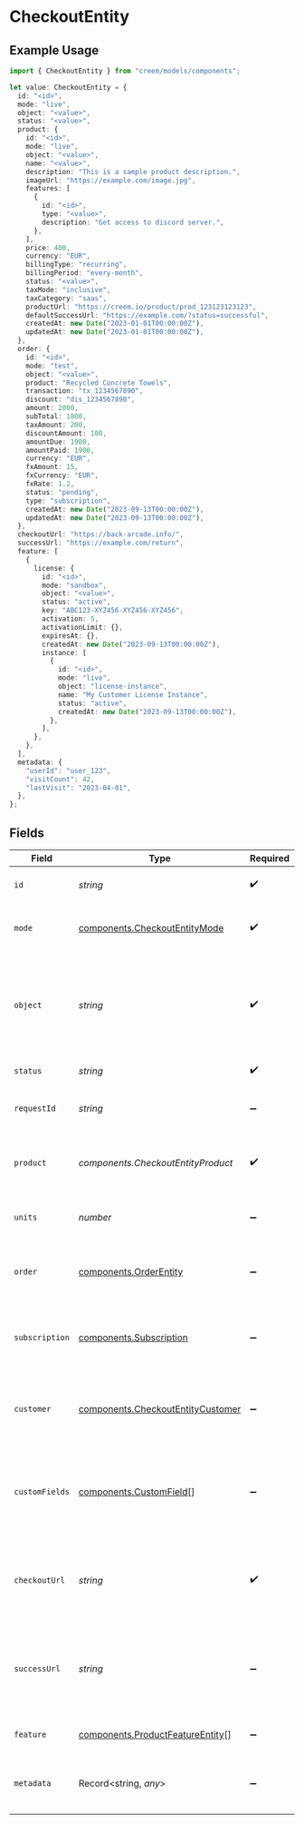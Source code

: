 # CheckoutEntity

## Example Usage

```typescript
import { CheckoutEntity } from "creem/models/components";

let value: CheckoutEntity = {
  id: "<id>",
  mode: "live",
  object: "<value>",
  status: "<value>",
  product: {
    id: "<id>",
    mode: "live",
    object: "<value>",
    name: "<value>",
    description: "This is a sample product description.",
    imageUrl: "https://example.com/image.jpg",
    features: [
      {
        id: "<id>",
        type: "<value>",
        description: "Get access to discord server.",
      },
    ],
    price: 400,
    currency: "EUR",
    billingType: "recurring",
    billingPeriod: "every-month",
    status: "<value>",
    taxMode: "inclusive",
    taxCategory: "saas",
    productUrl: "https://creem.io/product/prod_123123123123",
    defaultSuccessUrl: "https://example.com/?status=successful",
    createdAt: new Date("2023-01-01T00:00:00Z"),
    updatedAt: new Date("2023-01-01T00:00:00Z"),
  },
  order: {
    id: "<id>",
    mode: "test",
    object: "<value>",
    product: "Recycled Concrete Towels",
    transaction: "tx_1234567890",
    discount: "dis_1234567890",
    amount: 2000,
    subTotal: 1800,
    taxAmount: 200,
    discountAmount: 100,
    amountDue: 1900,
    amountPaid: 1900,
    currency: "EUR",
    fxAmount: 15,
    fxCurrency: "EUR",
    fxRate: 1.2,
    status: "pending",
    type: "subscription",
    createdAt: new Date("2023-09-13T00:00:00Z"),
    updatedAt: new Date("2023-09-13T00:00:00Z"),
  },
  checkoutUrl: "https://back-arcade.info/",
  successUrl: "https://example.com/return",
  feature: [
    {
      license: {
        id: "<id>",
        mode: "sandbox",
        object: "<value>",
        status: "active",
        key: "ABC123-XYZ456-XYZ456-XYZ456",
        activation: 5,
        activationLimit: {},
        expiresAt: {},
        createdAt: new Date("2023-09-13T00:00:00Z"),
        instance: [
          {
            id: "<id>",
            mode: "live",
            object: "license-instance",
            name: "My Customer License Instance",
            status: "active",
            createdAt: new Date("2023-09-13T00:00:00Z"),
          },
        ],
      },
    },
  ],
  metadata: {
    "userId": "user_123",
    "visitCount": 42,
    "lastVisit": "2023-04-01",
  },
};
```

## Fields

| Field                                                                                  | Type                                                                                   | Required                                                                               | Description                                                                            | Example                                                                                |
| -------------------------------------------------------------------------------------- | -------------------------------------------------------------------------------------- | -------------------------------------------------------------------------------------- | -------------------------------------------------------------------------------------- | -------------------------------------------------------------------------------------- |
| `id`                                                                                   | *string*                                                                               | :heavy_check_mark:                                                                     | Unique identifier for the object.                                                      |                                                                                        |
| `mode`                                                                                 | [components.CheckoutEntityMode](../../models/components/checkoutentitymode.md)         | :heavy_check_mark:                                                                     | String representing the environment.                                                   |                                                                                        |
| `object`                                                                               | *string*                                                                               | :heavy_check_mark:                                                                     | String representing the object's type. Objects of the same type share the same value.  |                                                                                        |
| `status`                                                                               | *string*                                                                               | :heavy_check_mark:                                                                     | Status of the checkout.                                                                |                                                                                        |
| `requestId`                                                                            | *string*                                                                               | :heavy_minus_sign:                                                                     | Identify and track each checkout request.                                              |                                                                                        |
| `product`                                                                              | *components.CheckoutEntityProduct*                                                     | :heavy_check_mark:                                                                     | The product associated with the checkout session.                                      |                                                                                        |
| `units`                                                                                | *number*                                                                               | :heavy_minus_sign:                                                                     | The number of units for the of the product.                                            |                                                                                        |
| `order`                                                                                | [components.OrderEntity](../../models/components/orderentity.md)                       | :heavy_minus_sign:                                                                     | The order associated with the checkout session.                                        |                                                                                        |
| `subscription`                                                                         | [components.Subscription](../../models/components/subscription.md)                     | :heavy_minus_sign:                                                                     | The subscription associated with the checkout session.                                 |                                                                                        |
| `customer`                                                                             | [components.CheckoutEntityCustomer](../../models/components/checkoutentitycustomer.md) | :heavy_minus_sign:                                                                     | The customer associated with the checkout session.                                     |                                                                                        |
| `customFields`                                                                         | [components.CustomField](../../models/components/customfield.md)[]                     | :heavy_minus_sign:                                                                     | Additional information collected from your customer during the checkout process.       |                                                                                        |
| `checkoutUrl`                                                                          | *string*                                                                               | :heavy_check_mark:                                                                     | The URL to which the customer will be redirected to complete the payment.              |                                                                                        |
| `successUrl`                                                                           | *string*                                                                               | :heavy_minus_sign:                                                                     | The URL to which the user will be redirected after the checkout process is completed.  | https://example.com/return                                                             |
| `feature`                                                                              | [components.ProductFeatureEntity](../../models/components/productfeatureentity.md)[]   | :heavy_minus_sign:                                                                     | Features issued for the order.                                                         |                                                                                        |
| `metadata`                                                                             | Record<string, *any*>                                                                  | :heavy_minus_sign:                                                                     | Metadata for the checkout in the form of key-value pairs                               | {<br/>"userId": "user_123",<br/>"visitCount": 42,<br/>"lastVisit": "2023-04-01"<br/>}  |
